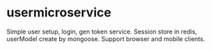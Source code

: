 # usermicroservice

Simple user setup, login, gen token service. Session store in redis, userModel create by mongoose.
Support browser and mobile clients.